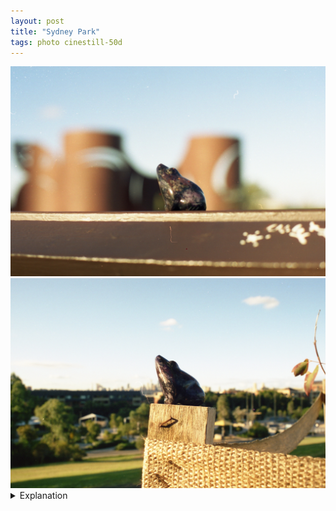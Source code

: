 ```yaml
---
layout: post
title: "Sydney Park"
tags: photo cinestill-50d
---
```


<div class="grid two">
	<img src="/assets/images/2023-05/2023-05-04-sydney-park-1.jpg" />
	<img src="/assets/images/2023-05/2023-05-04-sydney-park-2.jpg" />
</div>

<details>
	<summary>Explanation</summary>

	To start off this next group of pictures, let's talk about travel. Obviously, coming from a point of privilege, I do enjoy travelling. As I'm writing this, I just read an article on <i>The New Yorker</i> titled "The case against travel".<br><br>

	The premise of the article is that travel is largely an excuse to go places and search for "change" without meaningfully undergoing personal change. The quote they use is "Tourists are less likely to borrow from their hosts than their hosts from them, thus precipitating a chain of change in the host community." The idea being that tourists leave their mark on the communities they visit but not really the other way around. In that way, I do actually agree. Fundamentally, tourism is not symmetrical. As the tourist, you have the power to decide where to go and what to do. As a collective whole, through reviews and aggregate behavior, the host communities change as a result of the whims and wants of the tourists.<br><br>

	The author goes on to explain a trip to Abu Dhabi and how they went to a falcon hospital and how it was precipitated by reviews but not by any particular passion. Of equal measure is the hordes of people who go to see the Mona Lisa or the Grand Canyon, not because of real interest but to "experience" it as a thing to do.<br><br>

	They also explain how travel differs from your normal life and how you tend to walk or move in ways you normally wouldn't. Also they note "you say to yourself the whole point of travelling is to break out of the confines of everyday life."<br><br>

	Here's where I find my way of travel a bit different. My goal in travel is to view a new and different space with the same sort of eyes I use on a day to day basis. While yes, I do go places I normally wouldn't and do things I normally wouldn't, they're all in service of trying to broaden my vision. But additionally, I do a lot of similar things to when I'm home. Starting around the pandemic, I started wandering around more often during walks and I find it really enjoyable to move around somewhat aimlessly. So when I travel, I make full use of my time to meander and see things. I've noted in the past that I love "spaces" and while I probaly won't talk about many in the upcoming posts, I often found myself wandering and stopping to look at a space. In that way, I take my daily life and apply it to my travel life while allowing the new place to dictate the pace and style of my vision. I often don't try and rush to do things while travelling because to me, the being there and the absorbing of my thoughts and emotions are the most important thing, not necessarily what exactly I'm doing.<br><br>

	One of the final points made in the article is that "Travel is a boomerang. It drops you right where you started." To that point, I don't necessarily disagree. But perhaps the point is too extreme. Should we be asking for such transformative and personality disintegrating experiences? The idea that we need to fundamentally change after travel is, to me, deeply disturbing. Ultimately, I seek change in my life because I don't want to be the same. However, that doesn't mean I want to be entirely different. No, I want to be subtly and mildly affected. I want a mild broadening of horizons, a marked but not altogether foreign shift in perspective. The idea of transformative change is largely a fantasy and the things that cause them are not things we want with any meaningful regularity.<br><br>

	A big part of this site and these posts is to mark how I change how I think and view myself and the world through my photography. This is not altogether removed from how I perceive and experience the world in aggregate. As a result, I really want to focus on this idea that change is both possible and wanted. However, to assume that change will happen because you say you want it but make no meaningful attempt at it is really silly. It's also inherently lazy. Perhaps that's what the author is really getting at. That we foist upon travel this idea that it's supposed to, through sheer planning and doing, fundamentally change us and how we see the world without having to do or spend the effort to understand what it is we're trying to change. And quite frankly, with that sort of intention, it's clear that people won't change. There's no thought or purpose towards changing, even subtly.<br><br>

	Anyways, that was a really long winded and ultimately really pointless response to an article I read. Let's talk about this pair of pictures, the return of the frog.<br><br>

	While I've been carrying this fella around in my backpack the past year, I haven't really taken many pictures of them since getting them back at Palo Duro Canyon. I'll definitely have more pictures of them in the following months, but it's one of those things that I don't always spend effort thinking about.<br><br>

	Honestly, these two pictures aren't that interesting. They're actually very similar to the ones I posted back in that first post of frog and whale. In a way, these are the pictures of me in a place. The frog is very much my avatar and these are very much the most tourist-y pictures, the most vacation-y.<br><br>

	I won't really talk about the place these were taken. Suffice it to say I was at Sydney Park in Sydney Australia. The rest is a bit unimportant.<br><br>

	In both cases I really like the vertical spacing and composition. They're pretty simplistic, the first one being a pretty simple grouping in thirds, platform then frog and sculpture then sky. The second being a bit more of a half/half type of picture with the sky taking up half and the rest the other. The interesting part here being that the city skyline in the background is about halfway up the height of the frog and it all fits pretty well in that little triangle created by the upturned frog and the wooden pole it's on.<br><br>

	I'll be talking about more pictures from this trip to Sydney, but I think I'll be a bit less focused on the stories of my time there. In a way I want to protect those stories and keep them more to myself than broadcast them to an audience, regardless of whether anyone's reading. While yes, this is a space for me and I really don't care if people read it, nor do I expect anyone to, I also want to keep some of my stories to myself. That said, I do want to talk about the pictures and the unrelated stuff can be left a bit to the side.
</details>